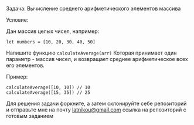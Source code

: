 Задача: Вычисление среднего арифметического элементов массива

Условие:

Дан массив целых чисел, например:
```
let numbers = [10, 20, 30, 40, 50]
```

Напишите функцию ```calculateAverage(arr)```
Которая принимает один параметр - массив чисел, и возвращает среднее арифметическое всех его элементов.

Пример:
```
calculateAverage([10, 10]) // 10
calculateAverage([15, 35]) // 25
```

Для решения задачи форкните, а затем склонируйте себе репозиторий и отправьте мне на почту latnikou@gmail.com ссылка на репозиторий с готовым заданием
